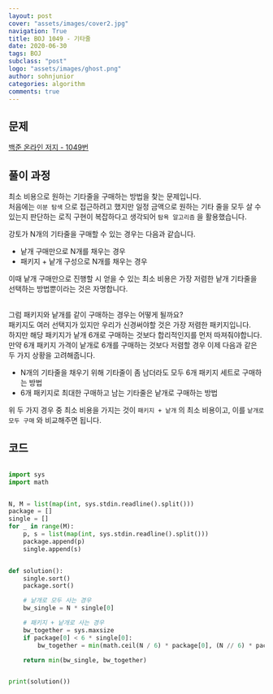 ```yaml
---
layout: post
cover: "assets/images/cover2.jpg"
navigation: True
title: BOJ 1049 - 기타줄
date: 2020-06-30
tags: BOJ
subclass: "post"
logo: "assets/images/ghost.png"
author: sohnjunior
categories: algorithm
comments: true
---
```


## 문제

[백준 온라인 저지 - 1049번](https://www.acmicpc.net/problem/1049)

## 풀이 과정

최소 비용으로 원하는 기타줄을 구매하는 방법을 찾는 문제입니다.<br>
처음에는 `이분 탐색` 으로 접근하려고 했지만 일정 금액으로 원하는 기타 줄을 모두 살 수 있는지 판단하는 로직 구현이 복잡하다고 생각되어 `탐욕 알고리즘` 을 활용했습니다. <br>

강토가 N개의 기타줄을 구매할 수 있는 경우는 다음과 같습니다. <br>

- 낱개 구매만으로 N개를 채우는 경우
- 패키지 + 낱개 구성으로 N개를 채우는 경우

이때 낱개 구매만으로 진행할 시 얻을 수 있는 최소 비용은 가장 저렴한 낱개 기타줄을 선택하는 방법뿐이라는 것은 자명합니다. <br><br>

그럼 패키지와 낱개를 같이 구매하는 경우는 어떻게 될까요?<br>
패키지도 여러 선택지가 있지만 우리가 신경써야할 것은 가장 저렴한 패키지입니다. <br>
하지만 해당 패키지가 낱개 6개로 구매하는 것보다 합리적인지를 먼저 따져줘야합니다. <br>
만약 6개 패키지 가격이 낱개로 6개를 구매하는 것보다 저렴할 경우 이제 다음과 같은 두 가지 상황을 고려해줍니다. <br>

- N개의 기타줄을 채우기 위해 기타줄이 좀 남더라도 모두 6개 패키지 세트로 구매하는 방법
- 6개 패키지로 최대한 구매하고 남는 기타줄은 낱개로 구매하는 방법

위 두 가지 경우 중 최소 비용을 가지는 것이 `패키지 + 낱개` 의 최소 비용이고, 이를 `낱개로 모두 구매` 와 비교해주면 됩니다. <br>

## 코드

```python

import sys
import math


N, M = list(map(int, sys.stdin.readline().split()))
package = []
single = []
for _ in range(M):
    p, s = list(map(int, sys.stdin.readline().split()))
    package.append(p)
    single.append(s)


def solution():
    single.sort()
    package.sort()

    # 낱개로 모두 사는 경우
    bw_single = N * single[0]

    # 패키지 + 낱개로 사는 경우
    bw_together = sys.maxsize
    if package[0] < 6 * single[0]:
        bw_together = min(math.ceil(N / 6) * package[0], (N // 6) * package[0] + (N % 6) * single[0])

    return min(bw_single, bw_together)


print(solution())

```
